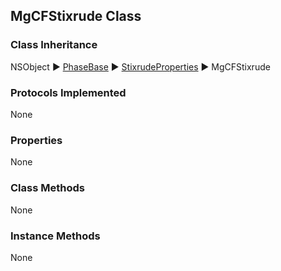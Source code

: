 ## MgCFStixrude  Class  
### Class Inheritance  
NSObject ▶️ [PhaseBase](PhaseBase.html) ▶️ [StixrudeProperties](StixrudeProperties.md) ▶️ MgCFStixrude   

### Protocols Implemented  
None   

### Properties  
None  

### Class Methods  
None  

### Instance Methods  
None  
